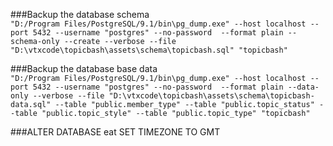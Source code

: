 ###Backup the database schema  
`
"D:/Program Files/PostgreSQL/9.1/bin\pg_dump.exe" --host localhost --port 5432 --username "postgres" --no-password  --format plain --schema-only --create --verbose --file "D:\vtxcode\topicbash\assets\schema\topicbash.sql" "topicbash"
`
  
###Backup the database base data  
`
"D:/Program Files/PostgreSQL/9.1/bin\pg_dump.exe" --host localhost --port 5432 --username "postgres" --no-password  --format plain --data-only --verbose --file "D:\vtxcode\topicbash\assets\schema\topicbash-data.sql" --table "public.member_type" --table "public.topic_status" --table "public.topic_style" --table "public.topic_type" "topicbash"
`
  

###ALTER DATABASE eat SET TIMEZONE TO GMT
